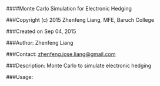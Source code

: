 ####Monte Carlo Simulation for Electronic Hedging

###Copyright (c) 2015 Zhenfeng Liang, MFE, Baruch College

###Created on Sep 04, 2015

###Author: 
        Zhenfeng Liang

###Contact: 
        zhenfeng.jose.liang@gmail.com

###Description: 
        Monte Carlo to simulate electronic hedging

###Usage:
        
